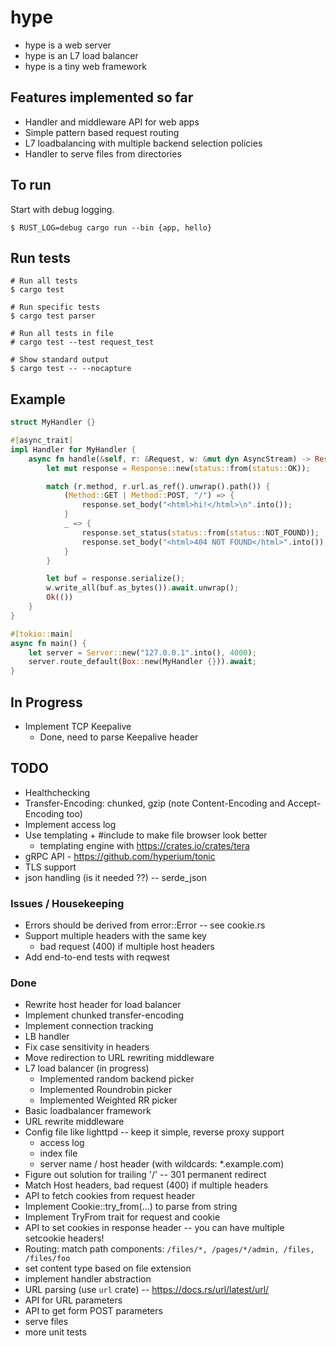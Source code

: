 # hype

-   hype is a web server
-   hype is an L7 load balancer
-   hype is a tiny web framework

## Features implemented so far

-   Handler and middleware API for web apps
-   Simple pattern based request routing
-   L7 loadbalancing with multiple backend selection policies
-   Handler to serve files from directories

## To run

Start with debug logging.

```
$ RUST_LOG=debug cargo run --bin {app, hello}
```

## Run tests

```
# Run all tests
$ cargo test

# Run specific tests
$ cargo test parser

# Run all tests in file
# cargo test --test request_test

# Show standard output
$ cargo test -- --nocapture
```

## Example

```rust
struct MyHandler {}

#[async_trait]
impl Handler for MyHandler {
    async fn handle(&self, r: &Request, w: &mut dyn AsyncStream) -> Result<(), handler::Error> {
        let mut response = Response::new(status::from(status::OK));

        match (r.method, r.url.as_ref().unwrap().path()) {
            (Method::GET | Method::POST, "/") => {
                response.set_body("<html>hi!</html>\n".into());
            }
            _ => {
                response.set_status(status::from(status::NOT_FOUND));
                response.set_body("<html>404 NOT FOUND</html>".into());
            }
        }

        let buf = response.serialize();
        w.write_all(buf.as_bytes()).await.unwrap();
        Ok(())
    }
}

#[tokio::main]
async fn main() {
    let server = Server::new("127.0.0.1".into(), 4000);
    server.route_default(Box::new(MyHandler {})).await;
}

```

## In Progress

-   Implement TCP Keepalive
    -   Done, need to parse Keepalive header

## TODO

-   Healthchecking
-   Transfer-Encoding: chunked, gzip (note Content-Encoding and Accept-Encoding too)
-   Implement access log
-   Use templating + #include to make file browser look better
    -   templating engine with https://crates.io/crates/tera
-   gRPC API - https://github.com/hyperium/tonic
-   TLS support
-   json handling (is it needed ??) -- serde_json

### Issues / Housekeeping

-   Errors should be derived from error::Error -- see cookie.rs
-   Support multiple headers with the same key
    -   bad request (400) if multiple host headers
-   Add end-to-end tests with reqwest

### Done

-   Rewrite host header for load balancer
-   Implement chunked transfer-encoding
-   Implement connection tracking
-   LB handler
-   Fix case sensitivity in headers
-   Move redirection to URL rewriting middleware
-   L7 load balancer (in progress)
    -   Implemented random backend picker
    -   Implemented Roundrobin picker
    -   Implemented Weighted RR picker
-   Basic loadbalancer framework
-   URL rewrite middleware
-   Config file like lighttpd -- keep it simple, reverse proxy support
    -   access log
    -   index file
    -   server name / host header (with wildcards: \*.example.com)
-   Figure out solution for trailing '/' -- 301 permanent redirect
-   Match Host headers, bad request (400) if multiple headers
-   API to fetch cookies from request header
-   Implement Cookie::try_from(...) to parse from string
-   Implement TryFrom trait for request and cookie
-   API to set cookies in response header -- you can have multiple setcookie headers!
-   Routing: match path components: `/files/*, /pages/*/admin, /files, /files/foo`
-   set content type based on file extension
-   implement handler abstraction
-   URL parsing (use `url` crate) -- https://docs.rs/url/latest/url/
-   API for URL parameters
-   API to get form POST parameters
-   serve files
-   more unit tests
